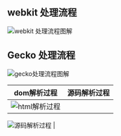 ## webkit 处理流程 

![webkit 处理流程图解](https://www.html5rocks.com/zh/tutorials/internals/howbrowserswork/webkitflow.png)  

## Gecko 处理流程 
![gecko处理流程图解](https://www.html5rocks.com/zh/tutorials/internals/howbrowserswork/image008.jpg)   


| dom解析过程 | 源码解析过程| 
|----------|:-------------:| 
|![html解析过程](https://www.html5rocks.com/zh/tutorials/internals/howbrowserswork/image011.png) | 
![源码解析过程](https://www.html5rocks.com/zh/tutorials/internals/howbrowserswork/image013.png) 
|